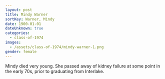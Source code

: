 ```yaml
---
layout: post
title: Mindy Warner
sortKey: Warner, Mindy
date: 1900-01-01
dateUnknown: true
categories:
  - class-of-1974
images:
  - /assets/class-of-1974/mindy-warner-1.png
gender: female
---
```


Mindy died very young. She passed away of kidney failure at some point in the early 70s, prior to graduating from Interlake.
